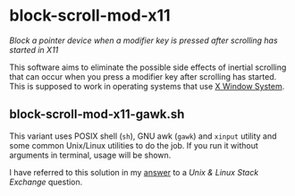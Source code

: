 # block-scroll-mod-x11

*Block a pointer device when a modifier key is pressed after scrolling has started in X11*

This software aims to eliminate the possible side effects of inertial scrolling that can occur when you press a modifier key after scrolling has started. This is supposed to work in operating systems that use [X Window System](https://en.wikipedia.org/wiki/X_Window_System).

## block-scroll-mod-x11-gawk.sh
This variant uses POSIX shell (`sh`), GNU awk (`gawk`) and `xinput` utility and some common Unix/Linux utilities to do the job. If you run it without arguments in terminal, usage will be shown.

I have referred to this solution in my [answer](https://unix.stackexchange.com/a/612499/111181) to a *Unix & Linux Stack Exchange* question.
